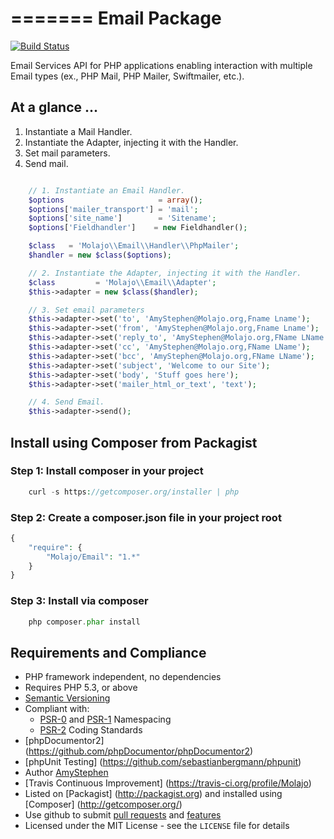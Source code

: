 =======
Email Package
=======

[![Build Status](https://travis-ci.org/Molajo/Email.png?branch=master)](https://travis-ci.org/Molajo/Email)

Email Services API for PHP applications enabling interaction with multiple Email types
(ex., PHP Mail, PHP Mailer, Swiftmailer, etc.).

## At a glance ...

1. Instantiate a Mail Handler.
2. Instantiate the Adapter, injecting it with the Handler.
3. Set mail parameters.
4. Send mail.

```php

    // 1. Instantiate an Email Handler.
    $options                     = array();
    $options['mailer_transport'] = 'mail';
    $options['site_name']        = 'Sitename';
    $options['Fieldhandler']    = new Fieldhandler();

    $class   = 'Molajo\\Email\\Handler\\PhpMailer';
    $handler = new $class($options);

    // 2. Instantiate the Adapter, injecting it with the Handler.
    $class         = 'Molajo\\Email\\Adapter';
    $this->adapter = new $class($handler);

    // 3. Set email parameters
    $this->adapter->set('to', 'AmyStephen@Molajo.org,Fname Lname');
    $this->adapter->set('from', 'AmyStephen@Molajo.org,Fname Lname');
    $this->adapter->set('reply_to', 'AmyStephen@Molajo.org,FName LName');
    $this->adapter->set('cc', 'AmyStephen@Molajo.org,FName LName');
    $this->adapter->set('bcc', 'AmyStephen@Molajo.org,FName LName');
    $this->adapter->set('subject', 'Welcome to our Site');
    $this->adapter->set('body', 'Stuff goes here');
    $this->adapter->set('mailer_html_or_text', 'text');

    // 4. Send Email.
    $this->adapter->send();

```

## Install using Composer from Packagist

### Step 1: Install composer in your project

```php
    curl -s https://getcomposer.org/installer | php
```

### Step 2: Create a **composer.json** file in your project root

```php
{
    "require": {
        "Molajo/Email": "1.*"
    }
}
```

### Step 3: Install via composer

```php
    php composer.phar install
```

## Requirements and Compliance
 * PHP framework independent, no dependencies
 * Requires PHP 5.3, or above
 * [Semantic Versioning](http://semver.org/)
 * Compliant with:
    * [PSR-0](https://github.com/php-fig/fig-standards/blob/master/accepted/PSR-0.md) and [PSR-1](https://github.com/php-fig/fig-standards/blob/master/accepted/PSR-1-basic-coding-standard.md) Namespacing
    * [PSR-2](https://github.com/php-fig/fig-standards/blob/master/accepted/PSR-2-coding-style-guide.md) Coding Standards
 * [phpDocumentor2] (https://github.com/phpDocumentor/phpDocumentor2)
 * [phpUnit Testing] (https://github.com/sebastianbergmann/phpunit)
 * Author [AmyStephen](http://twitter.com/AmyStephen)
 * [Travis Continuous Improvement] (https://travis-ci.org/profile/Molajo)
 * Listed on [Packagist] (http://packagist.org) and installed using [Composer] (http://getcomposer.org/)
 * Use github to submit [pull requests](https://github.com/Molajo/Email/pulls) and [features](https://github.com/Molajo/Email/issues)
 * Licensed under the MIT License - see the `LICENSE` file for details
